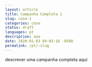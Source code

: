 ```yaml
---
layout: article
title: Campanha Completa 1
slug: case-1
categories: case
status: draft
languages: pt
description: aaa
date: 2020-01-03 04:03:16 -0500
permalink: /pt/:slug
---
```

descrever uma campanha completa aqui